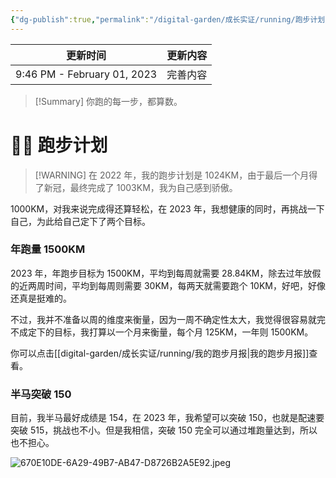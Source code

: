```yaml
---
{"dg-publish":true,"permalink":"/digital-garden/成长实证/running/跑步计划/","noteIcon":"2"}
---
```



| 更新时间                        | 更新内容 |
| --------------------------- | ---- |
| 9:46 PM - February 01, 2023 | 完善内容 |

> [!Summary] 你跑的每一步，都算数。

# 🏃🏻 跑步计划

> [!WARNING] 在 2022 年，我的跑步计划是 1024KM，由于最后一个月得了新冠，最终完成了 1003KM，我为自己感到骄傲。

1000KM，对我来说完成得还算轻松，在 2023 年，我想健康的同时，再挑战一下自己，为此给自己定下了两个目标。

### 年跑量 1500KM

2023 年，年跑步目标为 1500KM，平均到每周就需要 28.84KM，除去过年放假的近两周时间，平均到每周则需要 30KM，每两天就需要跑个 10KM，好吧，好像还真是挺难的。

不过，我并不准备以周的维度来衡量，因为一周不确定性太大，我觉得很容易就完不成定下的目标，我打算以一个月来衡量，每个月 125KM，一年则 1500KM。

你可以点击[[digital-garden/成长实证/running/我的跑步月报\|我的跑步月报]]查看。

### 半马突破 150

目前，我半马最好成绩是 154，在 2023 年，我希望可以突破 150，也就是配速要突破 515，挑战也不小。但是我相信，突破 150 完全可以通过堆跑量达到，所以也不担心。

![670E10DE-6A29-49B7-AB47-D8726B2A5E92.jpeg](/img/user/digital-garden/%E6%88%90%E9%95%BF%E5%AE%9E%E8%AF%81/running/assets/2023-01%E6%9C%88%E8%8B%B1%E8%AF%AD%E5%AD%A6%E4%B9%A0%E6%89%93%E5%8D%A1/670E10DE-6A29-49B7-AB47-D8726B2A5E92.jpeg)
